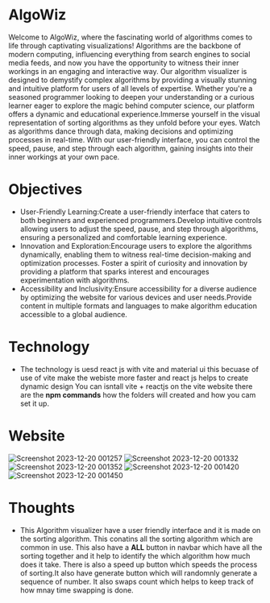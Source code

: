# AlgoWiz

Welcome to AlgoWiz, where the fascinating world of algorithms comes to life through captivating visualizations! Algorithms are the backbone of modern computing, 
influencing everything from search engines to social media feeds, and now you have the opportunity to witness their inner workings in an engaging and interactive way.
Our algorithm visualizer is designed to demystify complex algorithms by providing a visually stunning and intuitive platform for users of all levels of expertise.
Whether you're a seasoned programmer looking to deepen your understanding or a curious learner eager to explore the magic behind computer science,
our platform offers a dynamic and educational experience.Immerse yourself in the visual representation of sorting algorithms
as they unfold before your eyes. Watch as algorithms dance through data, making decisions and optimizing processes in real-time. 
With our user-friendly interface, you can control the speed, pause, and step through each algorithm,
gaining insights into their inner workings at your own pace.

# Objectives
* User-Friendly Learning:Create a user-friendly interface that caters to both beginners and experienced programmers.Develop intuitive controls allowing users to adjust the speed, pause, and step through algorithms,
  ensuring a personalized and comfortable learning experience.
* Innovation and Exploration:Encourage users to explore the algorithms dynamically, enabling them to witness real-time decision-making and optimization processes.
  Foster a spirit of curiosity and innovation by providing a platform that sparks interest and encourages experimentation with algorithms.
* Accessibility and Inclusivity:Ensure accessibility for a diverse audience by optimizing the website for various devices and user needs.Provide content in multiple formats and languages
  to make algorithm education accessible to a global audience.

# Technology 
* The technology is uesd react js with vite and material ui this becuase of use of vite make the webiste more faster and react js helps to create dynamic design
  You can isntall vite + reactjs on the vite website there are the **npm commands** how the folders will created and how you cam set it up.

# Website 
![Screenshot 2023-12-20 001257](https://github.com/AkarshanGupta/AlgoWiz/assets/115368981/a9c3bd13-a2ec-4e7a-b89a-626ddb1a1ffc)
![Screenshot 2023-12-20 001332](https://github.com/AkarshanGupta/AlgoWiz/assets/115368981/a80d163c-b80a-429e-bd4e-a30ee497c921)
![Screenshot 2023-12-20 001352](https://github.com/AkarshanGupta/AlgoWiz/assets/115368981/beb8758e-a9fe-4f85-a702-70620a44af51)
![Screenshot 2023-12-20 001420](https://github.com/AkarshanGupta/AlgoWiz/assets/115368981/aa184d59-c91b-42c3-b58f-9bd2fad727a2)
![Screenshot 2023-12-20 001450](https://github.com/AkarshanGupta/AlgoWiz/assets/115368981/64852357-9058-4614-b24b-b64fe8ed33e8)

# Thoughts 
* This Algorithm visualizer have a user friendly interface and it is made on the sorting algorithm.
  This conatins all the sorting algorithm which are common in use.
  This also have a **ALL** button in navbar which have all the sorting together and it help to identify the which algorithm how much does it take.
  There is also a speed up button which speeds the process of sorting.It also have generate button which will randomnly generate a sequence of number.
  It also swaps count which helps to keep track of how mnay time swapping is done.
